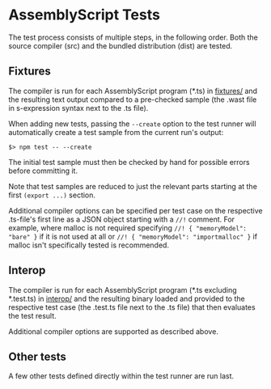 AssemblyScript Tests
====================

The test process consists of multiple steps, in the following order. Both the source compiler (src) and the bundled distribution (dist) are tested.

Fixtures
--------

The compiler is run for each AssemblyScript program (*.ts) in [fixtures/](./fixtures) and the resulting text output compared to a pre-checked sample (the .wast file in s-expression syntax next to the .ts file).

When adding new tests, passing the `--create` option to the test runner will automatically create a test sample from the current run's output:

```
$> npm test -- --create
```

The initial test sample must then be checked by hand for possible errors before committing it.

Note that test samples are reduced to just the relevant parts starting at the first `(export ...)` section.

Additional compiler options can be specified per test case on the respective .ts-file's first line as a JSON object starting with a `//!` comment. For example, where malloc is not required specifying `//! { "memoryModel": "bare" }` if it is not used at all or `//! { "memoryModel": "importmalloc" }` if malloc isn't specifically tested is recommended.

Interop
-------

The compiler is run for each AssemblyScript program (*.ts excluding *.test.ts) in [interop/](./interop) and the resulting binary loaded and provided to the respective test case (the .test.ts file next to the .ts file) that then evaluates the test result.

Additional compiler options are supported as described above.

Other tests
-----------

A few other tests defined directly within the test runner are run last.
